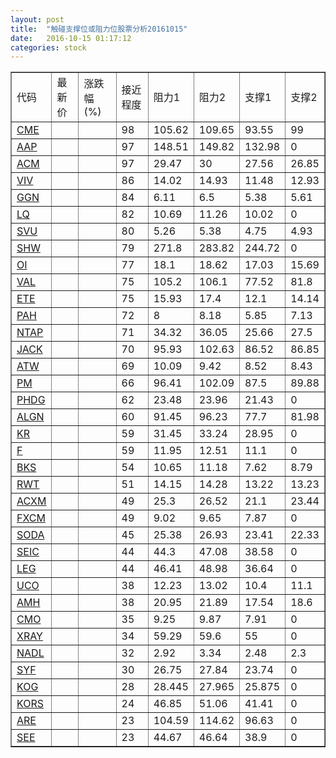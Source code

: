 ```yaml
---
layout: post
title:  "触碰支撑位或阻力位股票分析20161015"
date:   2016-10-15 01:17:12
categories: stock
---
```

<script type="text/javascript">
var stockList = []
stockList.push('gb_cme');
stockList.push('gb_aap');
stockList.push('gb_acm');
stockList.push('gb_viv');
stockList.push('gb_ggn');
stockList.push('gb_lq');
stockList.push('gb_svu');
stockList.push('gb_shw');
stockList.push('gb_oi');
stockList.push('gb_val');
stockList.push('gb_ete');
stockList.push('gb_pah');
stockList.push('gb_ntap');
stockList.push('gb_jack');
stockList.push('gb_atw');
stockList.push('gb_pm');
stockList.push('gb_phdg');
stockList.push('gb_algn');
stockList.push('gb_kr');
stockList.push('gb_f');
stockList.push('gb_bks');
stockList.push('gb_rwt');
stockList.push('gb_acxm');
stockList.push('gb_fxcm');
stockList.push('gb_soda');
stockList.push('gb_seic');
stockList.push('gb_leg');
stockList.push('gb_uco');
stockList.push('gb_amh');
stockList.push('gb_cmo');
stockList.push('gb_xray');
stockList.push('gb_nadl');
stockList.push('gb_syf');
stockList.push('gb_kog');
stockList.push('gb_kors');
stockList.push('gb_are');
stockList.push('gb_see');
</script>
<table border="1">
 <tr>
 <td>代码</td>
 <td>最新价</td>
 <td>涨跌幅(%)</td>
 <td>接近程度</td>
 <td>阻力1</td>
 <td>阻力2</td>
 <td>支撑1</td>
 <td>支撑2</td>
</tr>
  <tr id="cme" class="red">
  <td><a href="http://stock.finance.sina.com.cn/usstock/quotes/CME.html" target="_blank">CME</a></td><td></td><td></td><td>98</td><td>105.62</td><td>109.65</td><td>93.55</td><td>99</td></tr>
  <tr id="aap" class="red">
  <td><a href="http://stock.finance.sina.com.cn/usstock/quotes/AAP.html" target="_blank">AAP</a></td><td></td><td></td><td>97</td><td>148.51</td><td>149.82</td><td>132.98</td><td>0</td></tr>
  <tr id="acm" class="green">
  <td><a href="http://stock.finance.sina.com.cn/usstock/quotes/ACM.html" target="_blank">ACM</a></td><td></td><td></td><td>97</td><td>29.47</td><td>30</td><td>27.56</td><td>26.85</td></tr>
  <tr id="viv" class="red">
  <td><a href="http://stock.finance.sina.com.cn/usstock/quotes/VIV.html" target="_blank">VIV</a></td><td></td><td></td><td>86</td><td>14.02</td><td>14.93</td><td>11.48</td><td>12.93</td></tr>
  <tr id="ggn" class="red">
  <td><a href="http://stock.finance.sina.com.cn/usstock/quotes/GGN.html" target="_blank">GGN</a></td><td></td><td></td><td>84</td><td>6.11</td><td>6.5</td><td>5.38</td><td>5.61</td></tr>
  <tr id="lq" class="red">
  <td><a href="http://stock.finance.sina.com.cn/usstock/quotes/LQ.html" target="_blank">LQ</a></td><td></td><td></td><td>82</td><td>10.69</td><td>11.26</td><td>10.02</td><td>0</td></tr>
  <tr id="svu" class="green">
  <td><a href="http://stock.finance.sina.com.cn/usstock/quotes/SVU.html" target="_blank">SVU</a></td><td></td><td></td><td>80</td><td>5.26</td><td>5.38</td><td>4.75</td><td>4.93</td></tr>
  <tr id="shw" class="red">
  <td><a href="http://stock.finance.sina.com.cn/usstock/quotes/SHW.html" target="_blank">SHW</a></td><td></td><td></td><td>79</td><td>271.8</td><td>283.82</td><td>244.72</td><td>0</td></tr>
  <tr id="oi" class="green">
  <td><a href="http://stock.finance.sina.com.cn/usstock/quotes/OI.html" target="_blank">OI</a></td><td></td><td></td><td>77</td><td>18.1</td><td>18.62</td><td>17.03</td><td>15.69</td></tr>
  <tr id="val" class="red">
  <td><a href="http://stock.finance.sina.com.cn/usstock/quotes/VAL.html" target="_blank">VAL</a></td><td></td><td></td><td>75</td><td>105.2</td><td>106.1</td><td>77.52</td><td>81.8</td></tr>
  <tr id="ete" class="red">
  <td><a href="http://stock.finance.sina.com.cn/usstock/quotes/ETE.html" target="_blank">ETE</a></td><td></td><td></td><td>75</td><td>15.93</td><td>17.4</td><td>12.1</td><td>14.14</td></tr>
  <tr id="pah" class="green">
  <td><a href="http://stock.finance.sina.com.cn/usstock/quotes/PAH.html" target="_blank">PAH</a></td><td></td><td></td><td>72</td><td>8</td><td>8.18</td><td>5.85</td><td>7.13</td></tr>
  <tr id="ntap" class="red">
  <td><a href="http://stock.finance.sina.com.cn/usstock/quotes/NTAP.html" target="_blank">NTAP</a></td><td></td><td></td><td>71</td><td>34.32</td><td>36.05</td><td>25.66</td><td>27.5</td></tr>
  <tr id="jack" class="red">
  <td><a href="http://stock.finance.sina.com.cn/usstock/quotes/JACK.html" target="_blank">JACK</a></td><td></td><td></td><td>70</td><td>95.93</td><td>102.63</td><td>86.52</td><td>86.85</td></tr>
  <tr id="atw" class="red">
  <td><a href="http://stock.finance.sina.com.cn/usstock/quotes/ATW.html" target="_blank">ATW</a></td><td></td><td></td><td>69</td><td>10.09</td><td>9.42</td><td>8.52</td><td>8.43</td></tr>
  <tr id="pm" class="red">
  <td><a href="http://stock.finance.sina.com.cn/usstock/quotes/PM.html" target="_blank">PM</a></td><td></td><td></td><td>66</td><td>96.41</td><td>102.09</td><td>87.5</td><td>89.88</td></tr>
  <tr id="phdg" class="green">
  <td><a href="http://stock.finance.sina.com.cn/usstock/quotes/PHDG.html" target="_blank">PHDG</a></td><td></td><td></td><td>62</td><td>23.48</td><td>23.96</td><td>21.43</td><td>0</td></tr>
  <tr id="algn" class="red">
  <td><a href="http://stock.finance.sina.com.cn/usstock/quotes/ALGN.html" target="_blank">ALGN</a></td><td></td><td></td><td>60</td><td>91.45</td><td>96.23</td><td>77.7</td><td>81.98</td></tr>
  <tr id="kr" class="red">
  <td><a href="http://stock.finance.sina.com.cn/usstock/quotes/KR.html" target="_blank">KR</a></td><td></td><td></td><td>59</td><td>31.45</td><td>33.24</td><td>28.95</td><td>0</td></tr>
  <tr id="f" class="red">
  <td><a href="http://stock.finance.sina.com.cn/usstock/quotes/F.html" target="_blank">F</a></td><td></td><td></td><td>59</td><td>11.95</td><td>12.51</td><td>11.1</td><td>0</td></tr>
  <tr id="bks" class="red">
  <td><a href="http://stock.finance.sina.com.cn/usstock/quotes/BKS.html" target="_blank">BKS</a></td><td></td><td></td><td>54</td><td>10.65</td><td>11.18</td><td>7.62</td><td>8.79</td></tr>
  <tr id="rwt" class="red">
  <td><a href="http://stock.finance.sina.com.cn/usstock/quotes/RWT.html" target="_blank">RWT</a></td><td></td><td></td><td>51</td><td>14.15</td><td>14.28</td><td>13.22</td><td>13.23</td></tr>
  <tr id="acxm" class="red">
  <td><a href="http://stock.finance.sina.com.cn/usstock/quotes/ACXM.html" target="_blank">ACXM</a></td><td></td><td></td><td>49</td><td>25.3</td><td>26.52</td><td>21.1</td><td>23.44</td></tr>
  <tr id="fxcm" class="green">
  <td><a href="http://stock.finance.sina.com.cn/usstock/quotes/FXCM.html" target="_blank">FXCM</a></td><td></td><td></td><td>49</td><td>9.02</td><td>9.65</td><td>7.87</td><td>0</td></tr>
  <tr id="soda" class="red">
  <td><a href="http://stock.finance.sina.com.cn/usstock/quotes/SODA.html" target="_blank">SODA</a></td><td></td><td></td><td>45</td><td>25.38</td><td>26.93</td><td>23.41</td><td>22.33</td></tr>
  <tr id="seic" class="red">
  <td><a href="http://stock.finance.sina.com.cn/usstock/quotes/SEIC.html" target="_blank">SEIC</a></td><td></td><td></td><td>44</td><td>44.3</td><td>47.08</td><td>38.58</td><td>0</td></tr>
  <tr id="leg" class="red">
  <td><a href="http://stock.finance.sina.com.cn/usstock/quotes/LEG.html" target="_blank">LEG</a></td><td></td><td></td><td>44</td><td>46.41</td><td>48.98</td><td>36.64</td><td>0</td></tr>
  <tr id="uco" class="green">
  <td><a href="http://stock.finance.sina.com.cn/usstock/quotes/UCO.html" target="_blank">UCO</a></td><td></td><td></td><td>38</td><td>12.23</td><td>13.02</td><td>10.4</td><td>11.1</td></tr>
  <tr id="amh" class="red">
  <td><a href="http://stock.finance.sina.com.cn/usstock/quotes/AMH.html" target="_blank">AMH</a></td><td></td><td></td><td>38</td><td>20.95</td><td>21.89</td><td>17.54</td><td>18.6</td></tr>
  <tr id="cmo" class="red">
  <td><a href="http://stock.finance.sina.com.cn/usstock/quotes/CMO.html" target="_blank">CMO</a></td><td></td><td></td><td>35</td><td>9.25</td><td>9.87</td><td>7.91</td><td>0</td></tr>
  <tr id="xray" class="red">
  <td><a href="http://stock.finance.sina.com.cn/usstock/quotes/XRAY.html" target="_blank">XRAY</a></td><td></td><td></td><td>34</td><td>59.29</td><td>59.6</td><td>55</td><td>0</td></tr>
  <tr id="nadl" class="red">
  <td><a href="http://stock.finance.sina.com.cn/usstock/quotes/NADL.html" target="_blank">NADL</a></td><td></td><td></td><td>32</td><td>2.92</td><td>3.34</td><td>2.48</td><td>2.3</td></tr>
  <tr id="syf" class="red">
  <td><a href="http://stock.finance.sina.com.cn/usstock/quotes/SYF.html" target="_blank">SYF</a></td><td></td><td></td><td>30</td><td>26.75</td><td>27.84</td><td>23.74</td><td>0</td></tr>
  <tr id="kog" class="green">
  <td><a href="http://stock.finance.sina.com.cn/usstock/quotes/KOG.html" target="_blank">KOG</a></td><td></td><td></td><td>28</td><td>28.445</td><td>27.965</td><td>25.875</td><td>0</td></tr>
  <tr id="kors" class="red">
  <td><a href="http://stock.finance.sina.com.cn/usstock/quotes/KORS.html" target="_blank">KORS</a></td><td></td><td></td><td>24</td><td>46.85</td><td>51.06</td><td>41.41</td><td>0</td></tr>
  <tr id="are" class="red">
  <td><a href="http://stock.finance.sina.com.cn/usstock/quotes/ARE.html" target="_blank">ARE</a></td><td></td><td></td><td>23</td><td>104.59</td><td>114.62</td><td>96.63</td><td>0</td></tr>
  <tr id="see" class="red">
  <td><a href="http://stock.finance.sina.com.cn/usstock/quotes/SEE.html" target="_blank">SEE</a></td><td></td><td></td><td>23</td><td>44.67</td><td>46.64</td><td>38.9</td><td>0</td></tr>
</table>
